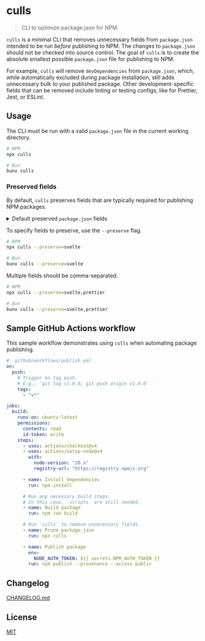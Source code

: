 # culls

> CLI to optimize package.json for NPM

`culls` is a minimal CLI that removes unnecessary fields from `package.json` intended to be run _before_ publishing to NPM. The changes to `package.json` should not be checked into source control. The goal of `culls` is to create the absolute smallest possible `package.json` file for publishing to NPM.

For example, `culls` will remove `devDependencies` from `package.json`, which, while automatically excluded during package installation, still adds unnecessary bulk to your published package. Other development-specific fields that can be removed include linting or testing configs, like for Prettier, Jest, or ESLint.

## Usage

The CLI must be run with a valid `package.json` file in the current working directory.

```bash
# NPM
npx culls

# Bun
bunx culls
```

### Preserved fields

By default, `culls` preserves fields that are typically required for publishing NPM packages.

<details>
<summary>Default preserved <code>package.json</code> fields</summary>

- author
- bin
- browser
- bugs
- contributors
- dependencies
- description
- engines
- exports
- files
- funding
- homepage
- keywords
- license
- main
- maintainers
- module
- name
- optionalDependencies
- peerDependencies
- private
- publishConfig
- repository
- scripts
- sideEffects
- type
- types
- typesVersions
- version
- workspaces

</details>

To specify fields to preserve, use the `--preserve` flag.

```bash
# NPM
npx culls --preserve=svelte

# Bun
bunx culls --preserve=svelte
```

Multiple fields should be comma-separated.

```bash
# NPM
npx culls --preserve=svelte,prettier

# Bun
bunx culls --preserve=svelte,prettier
```

## Sample GitHub Actions workflow

This sample workflow demonstrates using `culls` when automating package publishing.

```yaml
# .github/workflows/publish.yml
on:
  push:
    # Trigger on tag push.
    # E.g., `git tag v1.0.0; git push origin v1.0.0`
    tags:
      - "v*"

jobs:
  build:
    runs-on: ubuntu-latest
    permissions:
      contents: read
      id-token: write
    steps:
      - uses: actions/checkout@v4
      - uses: actions/setup-node@v4
        with:
          node-version: "20.x"
          registry-url: "https://registry.npmjs.org"

      - name: Install dependencies
        run: npm install

      # Run any necessary build steps.
      # In this case, `scripts` are still needed.
      - name: Build package
        run: npm run build

      # Run `culls` to remove unnecessary fields.
      - name: Prune package.json
        run: npx culls

      - name: Publish package
        env:
          NODE_AUTH_TOKEN: ${{ secrets.NPM_AUTH_TOKEN }}
        run: npm publish --provenance --access public
```

## Changelog

[CHANGELOG.md](CHANGELOG.md)

## License

[MIT](LICENSE)
